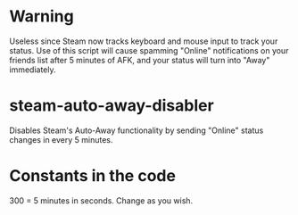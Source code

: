 # Warning
Useless since Steam now tracks keyboard and mouse input to track your status.
Use of this script will cause spamming "Online" notifications on your friends list after 5 minutes of AFK, and your status will turn into "Away" immediately.

# steam-auto-away-disabler
Disables Steam's Auto-Away functionality by sending "Online" status changes in every 5 minutes.

# Constants in the code
300 = 5 minutes in seconds. Change as you wish.

